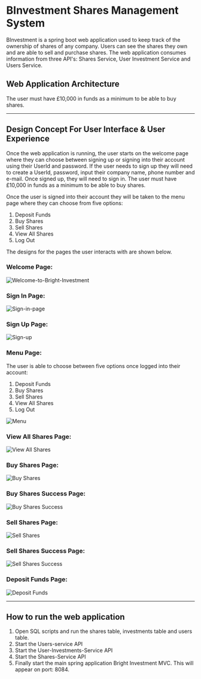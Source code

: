 # BInvestment Shares Management System
BInvestment is a spring boot web application used to keep track of the ownership of shares of any company. Users can see the shares they own and are able to sell and purchase shares. The web application consumes information from three API's: Shares Service, User Investment Service and Users Service. 

## Web Application Architecture

The user must have £10,000 in funds as a minimum to be able to buy shares. 

___
## Design Concept For User Interface & User Experience 
Once the web application is running, the user starts on the welcome page where they can choose between signing up or signing into their account using their UserId and password. If the user needs to sign up they will need to create a UserId, password, input their company name, phone number and e-mail. Once signed up, they will need to sign in. The user must have £10,000 in funds as a minimum to be able to buy shares. 

Once the user is signed into their account they will be taken to the menu page where they can choose from five options: 
1. Deposit Funds 
2. Buy Shares 
3. Sell Shares
4. View All Shares
5. Log Out

The designs for the pages the user interacts with are shown below. 

### Welcome Page: 

![Welcome-to-Bright-Investment](https://user-images.githubusercontent.com/75650155/229965053-e78f6a27-54fa-4f78-9092-7663b62caffd.png)

### Sign In Page: 

![Sign-in-page](https://github.com/ihenwk/BInvestment/blob/8a3c8adca992b6c7f96bffac3170549fcf1a7d07/User-Interface-Mock-Up-Design%20/Login.png)


### Sign Up Page:

![Sign-up](https://github.com/ihenwk/BInvestment/blob/f01987b8648d1644bfdfb05b8abc813f04b01f0c/User-Interface-Mock-Up-Design%20/Sign-Up%20.png)


### Menu Page: 
The user is able to choose between five options once logged into their account: 
1. Deposit Funds 
2. Buy Shares 
3. Sell Shares
4. View All Shares
5. Log Out

![Menu](https://github.com/ihenwk/BInvestment/blob/f01987b8648d1644bfdfb05b8abc813f04b01f0c/User-Interface-Mock-Up-Design%20/Main-Menu.png)


### View All Shares Page:

![View All Shares](https://github.com/ihenwk/BInvestment/blob/f01987b8648d1644bfdfb05b8abc813f04b01f0c/User-Interface-Mock-Up-Design%20/View-All-Investments.png)

### Buy Shares Page:

![Buy Shares](https://github.com/ihenwk/BInvestment/blob/f01987b8648d1644bfdfb05b8abc813f04b01f0c/User-Interface-Mock-Up-Design%20/Buy-Share.png)

### Buy Shares Success Page: 

![Buy Shares Success](https://github.com/ihenwk/BInvestment/blob/f01987b8648d1644bfdfb05b8abc813f04b01f0c/User-Interface-Mock-Up-Design%20/Buy-Share%20-%20success-message.png)


### Sell Shares Page:

![Sell Shares](https://github.com/ihenwk/BInvestment/blob/f01987b8648d1644bfdfb05b8abc813f04b01f0c/User-Interface-Mock-Up-Design%20/SellShare.png)

### Sell Shares Success Page:

![Sell Shares Success](https://github.com/ihenwk/BInvestment/blob/f01987b8648d1644bfdfb05b8abc813f04b01f0c/User-Interface-Mock-Up-Design%20/Sell-Share%20-%20success-message.png)

### Deposit Funds Page:

![Deposit Funds](https://github.com/ihenwk/BInvestment/blob/f01987b8648d1644bfdfb05b8abc813f04b01f0c/User-Interface-Mock-Up-Design%20/Deposit-Funds.png)


___

## How to run the web application
1. Open SQL scripts and run the shares table, investments table and users table. 
2. Start the Users-service API 
3. Start the User-Investments-Service API
4. Start the Shares-Service API 
5. Finally start the main spring application Bright Investment MVC. This will appear on port: 8084.

